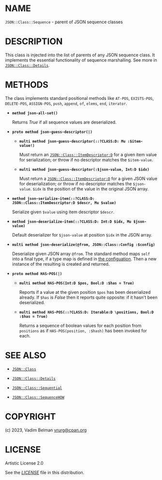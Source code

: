 # NAME

`JSON::Class::Sequence` - parent of JSON sequence classes

# DESCRIPTION

This class is injected into the list of parents of any JSON sequence class. It implements the essential functionality of sequence marshalling. See more in [`JSON::Class::Details`](Details.md).

# METHODS

The class implements standard positional methods like `AT-POS`, `EXISTS-POS`, `DELETE-POS`, `ASSIGN-POS`, `push`, `append`, `of`, `elems`, `end`, `iterator`.

  - **`method json-all-set()`**
    
    Returns *True* if all sequence values are deserialized.

  - **`proto method json-guess-descriptor(|)`**
    
      - **`multi method json-guess-descriptor(::?CLASS:D: Mu :$item-value!)`**
        
        Must return an [`JSON::Class::ItemDescriptor:D`](ItemDescriptor.md) for a given item value for serialization; or throw if no descriptor matches the `$item-value`.
    
      - **`multi method json-guess-descriptor(:$json-value, Int:D $idx)`**
        
        Must return a [`JSON::Class::ItemDescriptor:D`](ItemDescriptor.md) for a given JSON value for deserialization; or throw if no descriptor matches the `$json-value`. `$idx` is the position of the value in the original JSON array.

  - **`method json-serialize-item(::?CLASS:D: JSON::Class::ItemDescriptor:D $descr, Mu $value)`**
    
    Serialize given `$value` using item descriptor `$descr`.

  - **`method json-deserialize-item(::?CLASS:D: Int:D $idx, Mu $json-value)`**
    
    Default deserializer for `$json-value` at position `$idx` in the JSON array.

  - **`multi method json-deserialize(@from, JSON::Class::Config :$config)`**
    
    Deserialize given JSON array `@from`. The standard method maps `self` into a final type, if a type map is defined in [the configuation](Config.md). Then a new instance of the resulting is created and returned.

  - **`proto method HAS-POS(|)`**
    
      - **`multi method HAS-POS(Int:D $pos, Bool:D :$has = True)`**
        
        Reports if a value at the given position `$pos` has been deserialized already. If `$has` is *False* then it reports quite opposite: if it hasn't been deserialized.
    
      - **`multi method HAS-POS(::?CLASS:D: Iterable:D \positions, Bool:D :$has = True)`**
        
        Returns a sequence of boolean values for each position from `positions` as if `HAS-POS(position, :$hash)` has been invoked for each.

# SEE ALSO

  - [`JSON::Class`](../Class.md)

  - [`JSON::Class::Details`](Details.md)

  - [`JSON::Class::Sequential`](Sequential.md)

  - [`JSON::Class::SequenceHOW`](SequenceHOW.md)

# COPYRIGHT

(c) 2023, Vadim Belman <vrurg@cpan.org>

# LICENSE

Artistic License 2.0

See the [*LICENSE*](../../../../LICENSE) file in this distribution.
